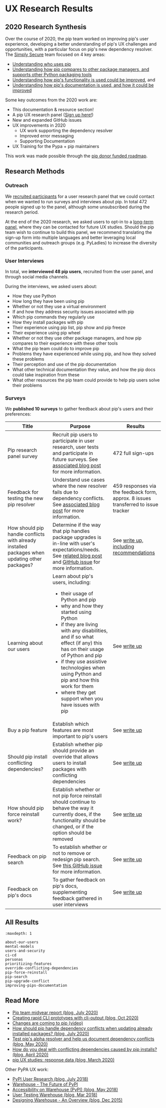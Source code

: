 # UX Research Results

## <a name="2020-research"></a>2020 Research Synthesis

Over the course of 2020, the pip team worked on improving pip's user experience, developing a better understanding of pip's UX challenges and opportunities, with a particular focus on pip's new dependency resolver. The [Simply Secure](https://simplysecure.org/) team focused on 4 key areas:

- [Understanding who uses pip](https://github.com/pypa/pip/issues/8518)
- [Understanding how pip compares to other package managers, and supports other Python packaging tools](https://github.com/pypa/pip/issues/8515)
- [Understanding how pip's functionality is used could be improved](https://github.com/pypa/pip/issues/8516), and
- [Understanding how pip's documentation is used, and how it could be improved](https://github.com/pypa/pip/issues/8517)

Some key outcomes from the 2020 work are:

- This documentation & resource section!
- A pip UX research panel ([Sign up here!](https://mail.python.org/mailman3/lists/pip-ux-studies.python.org/))
- New and expanded GitHub issues
- UX improvements in 2020
  - UX work supporting the dependency resolver
  - Improved error messaging
  - Supporting Documentation
- UX Training for the Pypa + pip maintainers

This work was made possible through the [pip donor funded roadmap](https://wiki.python.org/psf/Pip2020DonorFundedRoadmap).

## Research Methods

### Outreach

We [recruited participants](https://www.ei8fdb.org/thoughts/2020/03/pip-ux-study-recruitment/) for a user research panel that we could contact when we wanted to run surveys and interviews about pip. In total 472 people signed up to the panel, although some unsubscribed during the research period.

At the end of the 2020 research, we asked users to opt-in to a [long-term panel](https://mail.python.org/mailman3/lists/pip-ux-studies.python.org/), where they can be contacted for future UX studies. Should the pip team wish to continue to build this panel, we recommend translating the sign-up form into multiple languages and better leveraging local communities and outreach groups (e.g. PyLadies) to increase the diversity of the participants.

### User Interviews

In total, we **interviewed 48 pip users**, recruited from the user panel, and through social media channels.

During the interviews, we asked users about:

- How they use Python
- How long they have been using pip
- Whether or not they use a virtual environment
- If and how they address security issues associated with pip
- Which pip commands they regularly use
- How they install packages with pip
- Their experience using pip list, pip show and pip freeze
- Their experience using pip wheel
- Whether or not they use other package managers, and how pip compares to their experience with these other tools
- What the pip team could do to improve pip
- Problems they have experienced while using pip, and how they solved these problems
- Their perception and use of the pip documentation
- What other technical documentation they value, and how the pip docs could take inspiration from these
- What other resources the pip team could provide to help pip users solve their problems

### <a name="survey-results"></a>Surveys

We **published 10 surveys** to gather feedback about pip's users and their preferences:

<div class="wy-table-responsive">
  <table class="colwidths-auto docutils">
    <thead>
      <tr>
      <th>Title</th>
      <th>Purpose</th>
      <th>Results</th>
      </tr>
    </thead>
    <tbody>
      <tr>
        <td>
          Pip research panel survey
        </td>
        <td>
          Recruit pip users to participate in user research, user tests and participate in future surveys. See <a href="https://bit.ly/pip-ux-studies">associated blog post</a> for more information.
        </td>
        <td>
          472 full sign-ups
        </td>
      </tr>
      <tr>
        <td>
          Feedback for testing the new pip resolver
        </td>
        <td>
          Understand use cases where the new resolver fails due to dependency conflicts. See <a href="https://bit.ly/pip-ux-test-the-new-resolver">associated blog post</a> for more information.
        </td>
        <td>
          459 responses via the feedback form, approx. 8 issues transferred to issue tracker
        </td>
      </tr>
      <tr>
        <td>
          How should pip handle conflicts with already installed packages when updating other packages?
        </td>
        <td>
          Determine if the way that pip handles package upgrades is in-line with user's expectations/needs. See <a href="https://www.ei8fdb.org/thoughts/2020/07/how-should-pip-handle-conflicts-when-updating-already-installed-packages/">related blog post</a> and <a href="https://github.com/pypa/pip/issues/7744">GitHub issue</a> for more information.
        </td>
        <td>
          See <a href="pip-upgrade-conflict">write up, including recommendations</a>
        </td>
      </tr>
      <tr>
        <td>
          Learning about our users
        </td>
        <td>
          Learn about pip's users, including:
          <ul>
            <li>their usage of Python and pip</li>
            <li>why and how they started using Python</li>
            <li>if they are living with any disabilities, and if so what effect (if any) this has on their usage of Python and pip</li>
            <li>if they use assistive technologies when using Python and pip and how this work for them</li>
            <li>where they get support when you have issues with pip</li>
          </ul>
        </td>
        <td>
          See <a href="about-our-users">write up</a>
        </td>
      </tr>
      <tr>
        <td>
          Buy a pip feature
        </td>
        <td>
          Establish which features are most important to pip's users
        </td>
        <td>
          See <a href="prioritizing-features">write up</a>
        </td>
      </tr>
      <tr>
        <td>
          Should pip install conflicting dependencies?
        </td>
        <td>
          Establish whether pip should provide an override that allows users to install packages with conflicting dependencies
        </td>
        <td>
          See <a href="override-conflicting-dependencies">write up</a>
        </td>
      </tr>
      <tr>
        <td>
          How should pip force reinstall work?
        </td>
        <td>
          Establish whether or not pip force reinstall should continue to behave the way it currently does, if the functionality should be changed, or if the option should be removed
        </td>
        <td>
          See <a href="pip-force-reinstall">write up</a>
        </td>
      </tr>
      <tr>
        <td>
          Feedback on pip search
        </td>
        <td>
          To establish whether or not to remove or redesign pip search. See <a href="https://github.com/pypa/pip/issues/5216">this GitHub issue</a> for more information.
        </td>
        <td>
          See <a href="pip-search">write up</a>
        </td>
      </tr>
      <tr>
        <td>
          Feedback on pip's docs
        </td>
        <td>
          To gather feedback on pip's docs, supplementing feedback gathered in user interviews
        </td>
        <td>
          See <a href="improving-pips-documentation">write up</a>
        </td>
      </tr>
    </tbody>
  </table>
</div>

## All Results

```{toctree}
:maxdepth: 1

about-our-users
mental-models
users-and-security
ci-cd
personas
prioritizing-features
override-conflicting-dependencies
pip-force-reinstall
pip-search
pip-upgrade-conflict
improving-pips-documentation
```

## Read More

- [Pip team midyear report (blog, July 2020)](https://pyfound.blogspot.com/2020/07/pip-team-midyear-report.html)
- [Creating rapid CLI prototypes with cli-output (blog, Oct 2020)](https://www.ei8fdb.org/thoughts/2020/10/prototyping-command-line-interfaces-with-cli-output/)
- [Changes are coming to pip (video)](https://www.youtube.com/watch?v=B4GQCBBsuNU)
- [How should pip handle dependency conflicts when updating already installed packages? (blog, July 2020)](https://www.ei8fdb.org/thoughts/2020/07/how-should-pip-handle-conflicts-when-updating-already-installed-packages/)
- [Test pip's alpha resolver and help us document dependency conflicts (blog, May 2020)](https://www.ei8fdb.org/thoughts/2020/05/test-pips-alpha-resolver-and-help-us-document-dependency-conflicts/)
- [How do you deal with conflicting dependencies caused by pip installs? (blog, April 2020)](https://www.ei8fdb.org/thoughts/2020/04/how-do-you-deal-with-conflicting-dependencies-caused-by-pip-installs/)
- [pip UX studies: response data (blog, March 2020)](https://www.ei8fdb.org/thoughts/2020/03/pip-ux-studies-response-data/)

Other PyPA UX work:

- [PyPI User Research (blog, July 2018)](https://whoisnicoleharris.com/2018/07/22/pypi-user-research.html)
- [Warehouse - The Future of PyPI](https://whoisnicoleharris.com/warehouse/)
- [Accessibility on Warehouse (PyPI) (blog, May 2018)](https://whoisnicoleharris.com/2018/05/17/warehouse-accessibility.html)
- [User Testing Warehouse (blog, Mar 2018)](https://whoisnicoleharris.com/2018/03/13/user-testing-warehouse.html)
- [Designing Warehouse - An Overview (blog, Dec 2015)](https://whoisnicoleharris.com/2015/12/31/designing-warehouse-an-overview.html)
